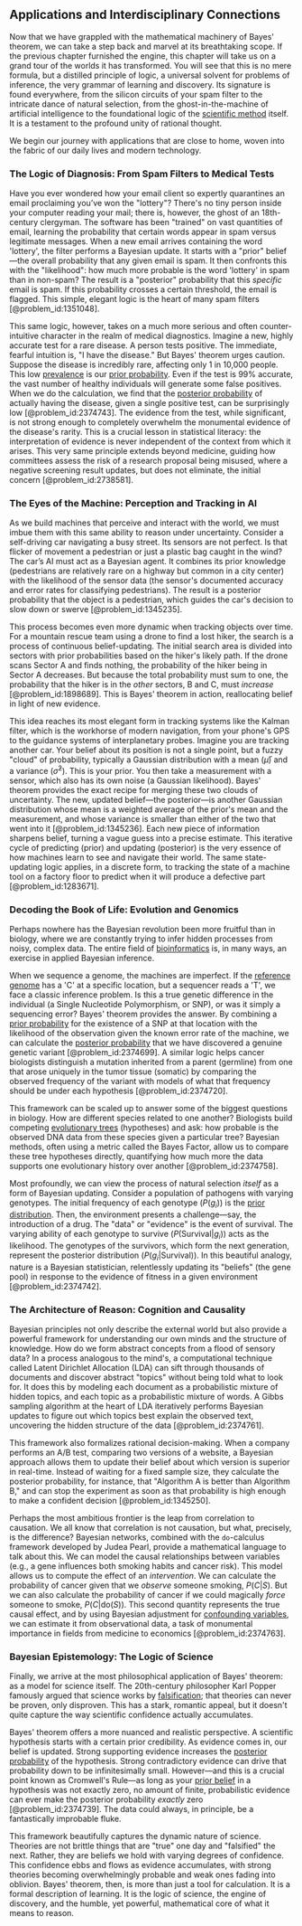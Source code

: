 ## Applications and Interdisciplinary Connections

Now that we have grappled with the mathematical machinery of Bayes' theorem, we can take a step back and marvel at its breathtaking scope. If the previous chapter furnished the engine, this chapter will take us on a grand tour of the worlds it has transformed. You will see that this is no mere formula, but a distilled principle of logic, a universal solvent for problems of inference, the very grammar of learning and discovery. Its signature is found everywhere, from the silicon circuits of your spam filter to the intricate dance of natural selection, from the ghost-in-the-machine of artificial intelligence to the foundational logic of the [scientific method](@article_id:142737) itself. It is a testament to the profound unity of rational thought.

We begin our journey with applications that are close to home, woven into the fabric of our daily lives and modern technology.

### The Logic of Diagnosis: From Spam Filters to Medical Tests

Have you ever wondered how your email client so expertly quarantines an email proclaiming you’ve won the "lottery"? There's no tiny person inside your computer reading your mail; there is, however, the ghost of an 18th-century clergyman. The software has been "trained" on vast quantities of email, learning the probability that certain words appear in spam versus legitimate messages. When a new email arrives containing the word 'lottery', the filter performs a Bayesian update. It starts with a "prior" belief—the overall probability that any given email is spam. It then confronts this with the "likelihood": how much more probable is the word 'lottery' in spam than in non-spam? The result is a "posterior" probability that this *specific* email is spam. If this probability crosses a certain threshold, the email is flagged. This simple, elegant logic is the heart of many spam filters [@problem_id:1351048].

This same logic, however, takes on a much more serious and often counter-intuitive character in the realm of medical diagnostics. Imagine a new, highly accurate test for a rare disease. A person tests positive. The immediate, fearful intuition is, "I have the disease." But Bayes' theorem urges caution. Suppose the disease is incredibly rare, affecting only 1 in 10,000 people. This low [prevalence](@article_id:167763) is our [prior probability](@article_id:275140). Even if the test is 99% accurate, the vast number of healthy individuals will generate some false positives. When we do the calculation, we find that the [posterior probability](@article_id:152973) of actually having the disease, given a single positive test, can be surprisingly low [@problem_id:2374743]. The evidence from the test, while significant, is not strong enough to completely overwhelm the monumental evidence of the disease's rarity. This is a crucial lesson in statistical literacy: the interpretation of evidence is never independent of the context from which it arises. This very same principle extends beyond medicine, guiding how committees assess the risk of a research proposal being misused, where a negative screening result updates, but does not eliminate, the initial concern [@problem_id:2738581].

### The Eyes of the Machine: Perception and Tracking in AI

As we build machines that perceive and interact with the world, we must imbue them with this same ability to reason under uncertainty. Consider a self-driving car navigating a busy street. Its sensors are not perfect. Is that flicker of movement a pedestrian or just a plastic bag caught in the wind? The car’s AI must act as a Bayesian agent. It combines its prior knowledge (pedestrians are relatively rare on a highway but common in a city center) with the likelihood of the sensor data (the sensor's documented accuracy and error rates for classifying pedestrians). The result is a posterior probability that the object is a pedestrian, which guides the car's decision to slow down or swerve [@problem_id:1345235].

This process becomes even more dynamic when tracking objects over time. For a mountain rescue team using a drone to find a lost hiker, the search is a process of continuous belief-updating. The initial search area is divided into sectors with prior probabilities based on the hiker's likely path. If the drone scans Sector A and finds nothing, the probability of the hiker being in Sector A decreases. But because the total probability must sum to one, the probability that the hiker is in the *other* sectors, B and C, must *increase* [@problem_id:1898689]. This is Bayes' theorem in action, reallocating belief in light of new evidence.

This idea reaches its most elegant form in tracking systems like the Kalman filter, which is the workhorse of modern navigation, from your phone's GPS to the guidance systems of interplanetary probes. Imagine you are tracking another car. Your belief about its position is not a single point, but a fuzzy "cloud" of probability, typically a Gaussian distribution with a mean ($\bar{\mu}$) and a variance ($\bar{\sigma}^2$). This is your prior. You then take a measurement with a sensor, which also has its own noise (a Gaussian likelihood). Bayes' theorem provides the exact recipe for merging these two clouds of uncertainty. The new, updated belief—the posterior—is another Gaussian distribution whose mean is a weighted average of the prior's mean and the measurement, and whose variance is smaller than either of the two that went into it [@problem_id:1345236]. Each new piece of information sharpens belief, turning a vague guess into a precise estimate. This iterative cycle of predicting (prior) and updating (posterior) is the very essence of how machines learn to see and navigate their world. The same state-updating logic applies, in a discrete form, to tracking the state of a machine tool on a factory floor to predict when it will produce a defective part [@problem_id:1283671].

### Decoding the Book of Life: Evolution and Genomics

Perhaps nowhere has the Bayesian revolution been more fruitful than in biology, where we are constantly trying to infer hidden processes from noisy, complex data. The entire field of [bioinformatics](@article_id:146265) is, in many ways, an exercise in applied Bayesian inference.

When we sequence a genome, the machines are imperfect. If the [reference genome](@article_id:268727) has a 'C' at a specific location, but a sequencer reads a 'T', we face a classic inference problem. Is this a true genetic difference in the individual (a Single Nucleotide Polymorphism, or SNP), or was it simply a sequencing error? Bayes' theorem provides the answer. By combining a [prior probability](@article_id:275140) for the existence of a SNP at that location with the likelihood of the observation given the known error rate of the machine, we can calculate the [posterior probability](@article_id:152973) that we have discovered a genuine genetic variant [@problem_id:2374699]. A similar logic helps cancer biologists distinguish a mutation inherited from a parent (germline) from one that arose uniquely in the tumor tissue (somatic) by comparing the observed frequency of the variant with models of what that frequency should be under each hypothesis [@problem_id:2374720].

This framework can be scaled up to answer some of the biggest questions in biology. How are different species related to one another? Biologists build competing [evolutionary trees](@article_id:176176) (hypotheses) and ask: how probable is the observed DNA data from these species given a particular tree? Bayesian methods, often using a metric called the Bayes Factor, allow us to compare these tree hypotheses directly, quantifying how much more the data supports one evolutionary history over another [@problem_id:2374758].

Most profoundly, we can view the process of natural selection *itself* as a form of Bayesian updating. Consider a population of pathogens with varying genotypes. The initial frequency of each genotype ($P(g_i)$) is the [prior distribution](@article_id:140882). Then, the environment presents a challenge—say, the introduction of a drug. The "data" or "evidence" is the event of survival. The varying ability of each genotype to survive ($P(\text{Survival} | g_i)$) acts as the likelihood. The genotypes of the survivors, which form the next generation, represent the posterior distribution ($P(g_i | \text{Survival})$). In this beautiful analogy, nature is a Bayesian statistician, relentlessly updating its "beliefs" (the gene pool) in response to the evidence of fitness in a given environment [@problem_id:2374742].

### The Architecture of Reason: Cognition and Causality

Bayesian principles not only describe the external world but also provide a powerful framework for understanding our own minds and the structure of knowledge. How do we form abstract concepts from a flood of sensory data? In a process analogous to the mind's, a computational technique called Latent Dirichlet Allocation (LDA) can sift through thousands of documents and discover abstract "topics" without being told what to look for. It does this by modeling each document as a probabilistic mixture of hidden topics, and each topic as a probabilistic mixture of words. A Gibbs sampling algorithm at the heart of LDA iteratively performs Bayesian updates to figure out which topics best explain the observed text, uncovering the hidden structure of the data [@problem_id:2374761].

This framework also formalizes rational decision-making. When a company performs an A/B test, comparing two versions of a website, a Bayesian approach allows them to update their belief about which version is superior in real-time. Instead of waiting for a fixed sample size, they calculate the posterior probability, for instance, that "Algorithm A is better than Algorithm B," and can stop the experiment as soon as that probability is high enough to make a confident decision [@problem_id:1345250].

Perhaps the most ambitious frontier is the leap from correlation to causation. We all know that correlation is not causation, but what, precisely, is the difference? Bayesian networks, combined with the `do`-calculus framework developed by Judea Pearl, provide a mathematical language to talk about this. We can model the causal relationships between variables (e.g., a gene influences both smoking habits and cancer risk). This model allows us to compute the effect of an *intervention*. We can calculate the probability of cancer given that we *observe* someone smoking, $P(C|S)$. But we can also calculate the probability of cancer if we could magically *force* someone to smoke, $P(C|\text{do}(S))$. This second quantity represents the true causal effect, and by using Bayesian adjustment for [confounding variables](@article_id:199283), we can estimate it from observational data, a task of monumental importance in fields from medicine to economics [@problem_id:2374763].

### Bayesian Epistemology: The Logic of Science

Finally, we arrive at the most philosophical application of Bayes' theorem: as a model for science itself. The 20th-century philosopher Karl Popper famously argued that science works by [falsification](@article_id:260402); that theories can never be proven, only disproven. This has a stark, romantic appeal, but it doesn't quite capture the way scientific confidence actually accumulates.

Bayes' theorem offers a more nuanced and realistic perspective. A scientific hypothesis starts with a certain prior credibility. As evidence comes in, our belief is updated. Strong supporting evidence increases the [posterior probability](@article_id:152973) of the hypothesis. Strong contradictory evidence can drive that probability down to be infinitesimally small. However—and this is a crucial point known as Cromwell's Rule—as long as your [prior belief](@article_id:264071) in a hypothesis was not exactly zero, no amount of finite, probabilistic evidence can ever make the posterior probability *exactly* zero [@problem_id:2374739]. The data could always, in principle, be a fantastically improbable fluke.

This framework beautifully captures the dynamic nature of science. Theories are not brittle things that are "true" one day and "falsified" the next. Rather, they are beliefs we hold with varying degrees of confidence. This confidence ebbs and flows as evidence accumulates, with strong theories becoming overwhelmingly probable and weak ones fading into oblivion. Bayes' theorem, then, is more than just a tool for calculation. It is a formal description of learning. It is the logic of science, the engine of discovery, and the humble, yet powerful, mathematical core of what it means to reason.